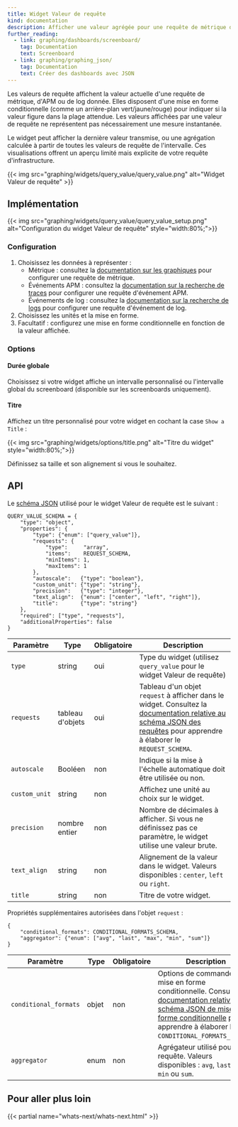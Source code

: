 ```yaml
---
title: Widget Valeur de requête
kind: documentation
description: Afficher une valeur agrégée pour une requête de métrique donnée
further_reading:
  - link: graphing/dashboards/screenboard/
    tag: Documentation
    text: Screenboard
  - link: graphing/graphing_json/
    tag: Documentation
    text: Créer des dashboards avec JSON
---
```

Les valeurs de requête affichent la valeur actuelle d'une requête de métrique, d'APM ou de log donnée. Elles disposent d'une mise en forme conditionnelle (comme un arrière-plan vert/jaune/rouge) pour indiquer si la valeur figure dans la plage attendue.
Les valeurs affichées par une valeur de requête ne représentent pas nécessairement une mesure instantanée.

Le widget peut afficher la dernière valeur transmise, ou une agrégation calculée à partir de toutes les valeurs de requête de l'intervalle. Ces visualisations offrent un aperçu limité mais explicite de votre requête d'infrastructure. 

{{< img src="graphing/widgets/query_value/query_value.png" alt="Widget Valeur de requête"  >}}

## Implémentation

{{< img src="graphing/widgets/query_value/query_value_setup.png" alt="Configuration du widget Valeur de requête"  style="width:80%;">}}

### Configuration

1. Choisissez les données à représenter :
    * Métrique : consultez la [documentation sur les graphiques][1] pour configurer une requête de métrique.
    * Événements APM : consultez la [documentation sur la recherche de traces][2] pour configurer une requête d'événement APM.
    * Événements de log : consultez la [documentation sur la recherche de logs][3] pour configurer une requête d'événement de log.
2. Choisissez les unités et la mise en forme.
3. Facultatif : configurez une mise en forme conditionnelle en fonction de la valeur affichée.

### Options
#### Durée globale

Choisissez si votre widget affiche un intervalle personnalisé ou l'intervalle global du screenboard (disponible sur les screenboards uniquement).

#### Titre

Affichez un titre personnalisé pour votre widget en cochant la case `Show a Title` :

{{< img src="graphing/widgets/options/title.png" alt="Titre du widget"  style="width:80%;">}}

Définissez sa taille et son alignement si vous le souhaitez.

## API

Le [schéma JSON][4] utilisé pour le widget Valeur de requête est le suivant :

```
QUERY_VALUE_SCHEMA = {
    "type": "object",
    "properties": {
        "type": {"enum": ["query_value"]},
        "requests": {
            "type":     "array",
            "items":    REQUEST_SCHEMA,
            "minItems": 1,
            "maxItems": 1
        },
        "autoscale":   {"type": "boolean"},
        "custom_unit": {"type": "string"},
        "precision":   {"type": "integer"},
        "text_align":  {"enum": ["center", "left", "right"]},
        "title":       {"type": "string"}
    },
    "required": ["type", "requests"],
    "additionalProperties": false
}
```

| Paramètre     | Type            | Obligatoire | Description                                                                                                                                                  |
| ------        | -----           | -----    | --------                                                                                                                                                     |
| `type`        | string          | oui      | Type du widget (utilisez `query_value` pour le widget Valeur de requête)                                                                                                   |
| `requests`    | tableau d'objets | oui      | Tableau d'un objet `request` à afficher dans le widget. Consultez la [documentation relative au schéma JSON des requêtes][5] pour apprendre à élaborer le `REQUEST_SCHEMA`. |
| `autoscale`   | Booléen         | non       | Indique si la mise à l'échelle automatique doit être utilisée ou non.                                                                                                                           |
| `custom_unit` | string          | non       | Affichez une unité au choix sur le widget.                                                                                                                 |
| `precision`   | nombre entier         | non       | Nombre de décimales à afficher. Si vous ne définissez pas ce paramètre, le widget utilise une valeur brute.                                                                                    |
| `text_align`  | string            | non       | Alignement de la valeur dans le widget. Valeurs disponibles : `center`, `left` ou `right`.                                                                      |
| `title`       | string          | non       | Titre de votre widget.                                                                                                                                        |


Propriétés supplémentaires autorisées dans l'objet `request` :

```
{
    "conditional_formats": CONDITIONAL_FORMATS_SCHEMA,
    "aggregator": {"enum": ["avg", "last", "max", "min", "sum"]}
}
```

| Paramètre             | Type   | Obligatoire | Description                                                                                                                                                     |
| ------                | -----  | -------- | ----                                                                                                                                                            |
| `conditional_formats` | objet | non       | Options de commande de mise en forme conditionnelle. Consultez la [documentation relative au schéma JSON de mise en forme conditionnelle][6] pour apprendre à élaborer le `CONDITIONAL_FORMATS_SCHEMA`. |
| `aggregator`          | enum   | non       | Agrégateur utilisé pour la requête. Valeurs disponibles : `avg`, `last`, `max`, `min` ou `sum`.                                                                   |

## Pour aller plus loin

{{< partial name="whats-next/whats-next.html" >}}

[1]: /fr/graphing
[2]: /fr/tracing/search/#search-bar
[3]: https://docs.datadoghq.com/fr/logs/explorer/search/#search-syntax
[4]: /fr/graphing/graphing_json/widget_json
[5]: /fr/graphing/graphing_json/request_json
[6]: /fr/graphing/graphing_json/widget_json/#conditional-format-schema